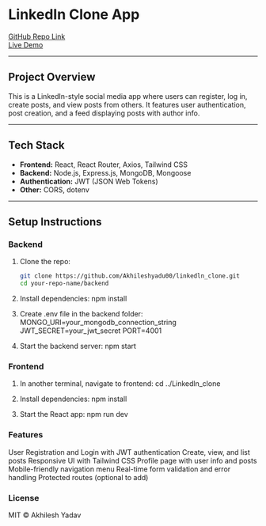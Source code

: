 # LinkedIn Clone App

[GitHub Repo Link](https://github.com/Akhileshyadu00/linkedln_clone.git)  
[Live Demo](https://your-live-demo-url.com)

---

## Project Overview

This is a LinkedIn-style social media app where users can register, log in, create posts, and view posts from others. It features user authentication, post creation, and a feed displaying posts with author info.

---

## Tech Stack

- **Frontend:** React, React Router, Axios, Tailwind CSS
- **Backend:** Node.js, Express.js, MongoDB, Mongoose
- **Authentication:** JWT (JSON Web Tokens)
- **Other:** CORS, dotenv

---

## Setup Instructions

### Backend

1. Clone the repo:
   ```bash
   git clone https://github.com/Akhileshyadu00/linkedln_clone.git
   cd your-repo-name/backend

2. Install dependencies:
    npm install

3. Create .env file in the backend folder:
    MONGO_URI=your_mongodb_connection_string
    JWT_SECRET=your_jwt_secret
    PORT=4001

4. Start the backend server:
    npm start


### Frontend

1. In another terminal, navigate to frontend:
    cd ../Linkedln_clone

2. Install dependencies:
    npm install

3. Start the React app:
    npm run dev



### Features

User Registration and Login with JWT authentication
Create, view, and list posts
Responsive UI with Tailwind CSS
Profile page with user info and posts
Mobile-friendly navigation menu
Real-time form validation and error handling
Protected routes (optional to add)


### License

MIT © Akhilesh Yadav

